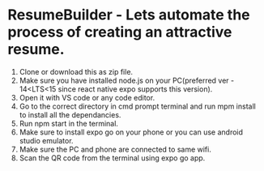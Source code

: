 # ResumeBuilder - Lets automate the process of creating an attractive resume.
1. Clone or download this as zip file.
2. Make sure you have installed node.js on your PC(preferred ver - 14<LTS<15 since react native expo supports this version).
3. Open it with VS code or any code editor.
4. Go to the correct directory in cmd prompt terminal and run mpm install to install all the dependancies.
5. Run npm start in the terminal.
6. Make sure to install expo go on your phone or you can use android studio emulator.
7. Make sure the PC and phone are connected to same wifi.
8. Scan the QR code from the terminal using expo go app.
